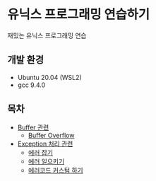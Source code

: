 # 유닉스 프로그래밍 연습하기
재밌는 유닉스 프로그래밍 연습

## 개발 환경
* Ubuntu 20.04 (WSL2)
* gcc 9.4.0

## 목차
* [Buffer 관련](buffer)
    * [Buffer Overflow](buffer/overflow.c)
* [Exception 처리 관련](errno)
    * [에러 잡기](errno/catch_exception.c)
    * [에러 일으키기](errno/raise_exception.c)
    * [에러코드 커스텀 하기](errno/custom_exception)